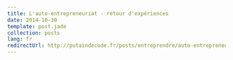 ```yaml
---
title: L'auto-entrepreneuriat - retour d'expériences
date: 2014-10-30
template: post.jade
collection: posts
lang: fr
redirectUrl: http://putaindecode.fr/posts/entreprendre/auto-entrepreneuriat-retour-experiences/
---
```


